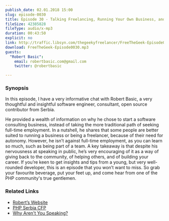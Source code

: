 ```yaml
---
publish_date: 02.01.2018 15:00
slug: episode-0030
title: Episode 30 - Talking Freelancing, Running Your Own Business, and Public Speaking with Robert Basic
fileSize: 42385828
fileType: audio/x-mp3
duration: 00:43:50
explicit: no
link: http://traffic.libsyn.com/thegeekyfreelancer/FreeTheGeek-Episode0030.mp3
download: FreeTheGeek-Episode0030.mp3
guests:
  "Robert Basic":
    email: robertbasic.com@gmail.com
    twitter: @robertbasic

---
```

### Synopsis

In this episode, I have a very informative chat with Robert Basic, a very thoughtful and insightful software engineer, consultant, open source contributor from Serbia.

He provided a wealth of information on why he chose to start a software consulting business, instead of taking the more traditional path of seeking full-time employment.
In a nutshell, he shares that some people are better suited to running a business or being a freelancer, because of their need for autonomy.
However, he isn’t against full-time employment, as you can learn so much, such as being part of a team.
A key takeaway is that despite his nervousness at speaking in public, he’s very encouraging of it as a way of giving back to the community, of helping others, and of building your career.
If you’re keen to get insights and tips from a young, but very well-rounded developer, this is an episode that you won’t want to miss.
So grab your favourite beverage, put your feet up, and come hear from one of the PHP community's true gentlemen.

### Related Links

- [Robert’s Website](https://robertbasic.com)
- [PHP Serbia CFP](https://cfp.phpsrbija.rs)
- [Why Aren't You Speaking?](http://matthewturland.com/2016/12/07/why-arent-you-speaking/)
